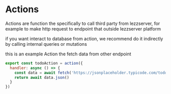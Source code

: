 # Actions

Actions are function the specifically to call third party from lezzserver,
for example to make http request to endpoint that outside lezzserver platform

if you want interact to database from action, we recommend do it indirectly by calling internal queries or mutations

this is an example Action the fetch data from other endpoint
```js title="lezzserver/todo.ts"
export const todoAction = action({
  handler: async () => {
    const data = await fetch('https://jsonplaceholder.typicode.com/todos')
    return await data.json()
  }
})

```
